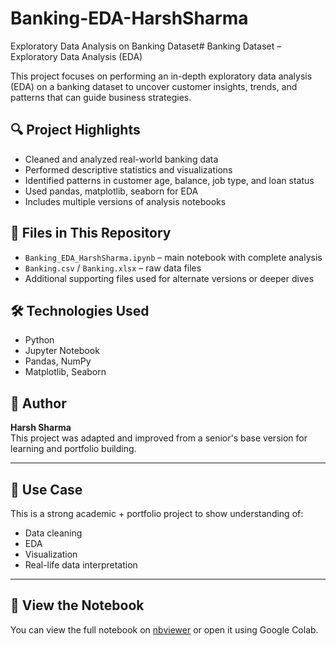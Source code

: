 # Banking-EDA-HarshSharma
Exploratory Data Analysis on Banking Dataset# Banking Dataset – Exploratory Data Analysis (EDA)

This project focuses on performing an in-depth exploratory data analysis (EDA) on a banking dataset to uncover customer insights, trends, and patterns that can guide business strategies.

## 🔍 Project Highlights

- Cleaned and analyzed real-world banking data
- Performed descriptive statistics and visualizations
- Identified patterns in customer age, balance, job type, and loan status
- Used pandas, matplotlib, seaborn for EDA
- Includes multiple versions of analysis notebooks

## 📁 Files in This Repository

- `Banking_EDA_HarshSharma.ipynb` – main notebook with complete analysis
- `Banking.csv` / `Banking.xlsx` – raw data files
- Additional supporting files used for alternate versions or deeper dives

## 🛠 Technologies Used

- Python
- Jupyter Notebook
- Pandas, NumPy
- Matplotlib, Seaborn

## 📌 Author

**Harsh Sharma**  
This project was adapted and improved from a senior's base version for learning and portfolio building.

---

## 📎 Use Case

This is a strong academic + portfolio project to show understanding of:
- Data cleaning
- EDA
- Visualization
- Real-life data interpretation

---

## 🔗 View the Notebook

You can view the full notebook on [nbviewer](https://nbviewer.org) or open it using Google Colab.

